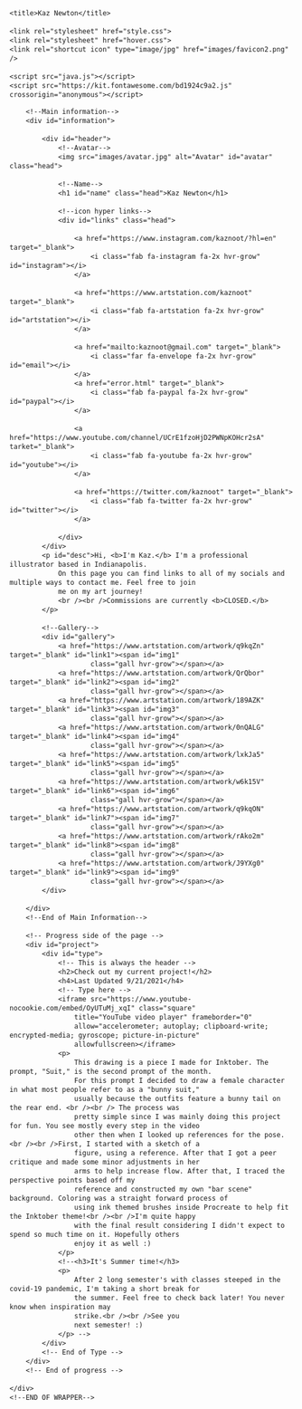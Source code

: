 <!DOCTYPE html>
<html lang="en">

<head>
    <meta charset="UTF-8">
    <meta http-equiv="X-UA-Compatible" content="IE=edge">
    <meta name="viewport" content="width=device-width, initial-scale=1.0">
    <meta property="og:locale" content="en_US">
    <meta property="og:type" content="article">
    <meta property="og:title" content="Kaz Newton">
    <meta property="og:description" content="Professional artist based in Indianapolis.">
    <meta property="og:url" content="http://www.kaznoot.art/">
    <meta property="og:site_name" content="Kaz Newton Official Website">
    <meta property="og:image" content="https://i.imgur.com/vYGlluy.png">
    <meta property="og:image:width" content="1380">
    <meta property="og:image:height" content="1380">

    <title>Kaz Newton</title>

    <link rel="stylesheet" href="style.css">
    <link rel="stylesheet" href="hover.css">
    <link rel="shortcut icon" type="image/jpg" href="images/favicon2.png" />

    <script src="java.js"></script>
    <script src="https://kit.fontawesome.com/bd1924c9a2.js" crossorigin="anonymous"></script>
</head>



<body>
    <!--Wrapper contains all information-->
    <div id="wrapper">

        <!--Main information-->
        <div id="information">

            <div id="header">
                <!--Avatar-->
                <img src="images/avatar.jpg" alt="Avatar" id="avatar" class="head">

                <!--Name-->
                <h1 id="name" class="head">Kaz Newton</h1>

                <!--icon hyper links-->
                <div id="links" class="head">

                    <a href="https://www.instagram.com/kaznoot/?hl=en" target="_blank">
                        <i class="fab fa-instagram fa-2x hvr-grow" id="instagram"></i>
                    </a>

                    <a href="https://www.artstation.com/kaznoot" target="_blank">
                        <i class="fab fa-artstation fa-2x hvr-grow" id="artstation"></i>
                    </a>

                    <a href="mailto:kaznoot@gmail.com" target="_blank">
                        <i class="far fa-envelope fa-2x hvr-grow" id="email"></i>
                    </a>
                    <a href="error.html" target="_blank">
                        <i class="fab fa-paypal fa-2x hvr-grow" id="paypal"></i>
                    </a>

                    <a href="https://www.youtube.com/channel/UCrE1fzoHjD2PWNpKOHcr2sA" tarket="_blank">
                        <i class="fab fa-youtube fa-2x hvr-grow" id="youtube"></i>
                    </a>

                    <a href="https://twitter.com/kaznoot" target="_blank">
                        <i class="fab fa-twitter fa-2x hvr-grow" id="twitter"></i>
                    </a>

                </div>
            </div>
            <p id="desc">Hi, <b>I'm Kaz.</b> I'm a professional illustrator based in Indianapolis.
                On this page you can find links to all of my socials and multiple ways to contact me. Feel free to join
                me on my art journey!
                <br /><br />Commissions are currently <b>CLOSED.</b>
            </p>

            <!--Gallery-->
            <div id="gallery">
                <a href="https://www.artstation.com/artwork/q9kqZn" target="_blank" id="link1"><span id="img1"
                        class="gall hvr-grow"></span></a>
                <a href="https://www.artstation.com/artwork/QrQbor" target="_blank" id="link2"><span id="img2"
                        class="gall hvr-grow"></span></a>
                <a href="https://www.artstation.com/artwork/189AZK" target="_blank" id="link3"><span id="img3"
                        class="gall hvr-grow"></span></a>
                <a href="https://www.artstation.com/artwork/0nQALG" target="_blank" id="link4"><span id="img4"
                        class="gall hvr-grow"></span></a>
                <a href="https://www.artstation.com/artwork/lxkJa5" target="_blank" id="link5"><span id="img5"
                        class="gall hvr-grow"></span></a>
                <a href="https://www.artstation.com/artwork/w6k15V" target="_blank" id="link6"><span id="img6"
                        class="gall hvr-grow"></span></a>
                <a href="https://www.artstation.com/artwork/q9kqON" target="_blank" id="link7"><span id="img7"
                        class="gall hvr-grow"></span></a>
                <a href="https://www.artstation.com/artwork/rAko2m" target="_blank" id="link8"><span id="img8"
                        class="gall hvr-grow"></span></a>
                <a href="https://www.artstation.com/artwork/J9YXg0" target="_blank" id="link9"><span id="img9"
                        class="gall hvr-grow"></span></a>
            </div>

        </div>
        <!--End of Main Information-->

        <!-- Progress side of the page -->
        <div id="project">
            <div id="type">
                <!-- This is always the header -->
                <h2>Check out my current project!</h2>
                <h4>Last Updated 9/21/2021</h4>
                <!-- Type here -->
                <iframe src="https://www.youtube-nocookie.com/embed/OyUTuMj_xqI" class="square"
                    title="YouTube video player" frameborder="0"
                    allow="accelerometer; autoplay; clipboard-write; encrypted-media; gyroscope; picture-in-picture"
                    allowfullscreen></iframe>
                <p>
                    This drawing is a piece I made for Inktober. The prompt, "Suit," is the second prompt of the month.
                    For this prompt I decided to draw a female character in what most people refer to as a "bunny suit,"
                    usually because the outfits feature a bunny tail on the rear end. <br /><br /> The process was
                    pretty simple since I was mainly doing this project for fun. You see mostly every step in the video
                    other then when I looked up references for the pose. <br /><br />First, I started with a sketch of a
                    figure, using a reference. After that I got a peer critique and made some minor adjustments in her
                    arms to help increase flow. After that, I traced the perspective points based off my
                    reference and constructed my own "bar scene" background. Coloring was a straight forward process of
                    using ink themed brushes inside Procreate to help fit the Inktober theme!<br /><br />I'm quite happy
                    with the final result considering I didn't expect to spend so much time on it. Hopefully others
                    enjoy it as well :)
                </p>
                <!--<h3>It's Summer time!</h3>
                <p>
                    After 2 long semester's with classes steeped in the covid-19 pandemic, I'm taking a short break for
                    the summer. Feel free to check back later! You never know when inspiration may
                    strike.<br /><br />See you
                    next semester! :)
                </p> -->
            </div>
            <!-- End of Type -->
        </div>
        <!-- End of progress -->

    </div>
    <!--END OF WRAPPER-->
</body>

</html>